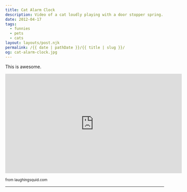 ```yaml
---
title: Cat Alarm Clock
description: Video of a cat loudly playing with a door stopper spring.
date: 2012-04-17
tags: 
  - funnies
  - pets
  - cats
layout: layouts/post.njk
permalink: /{{ date | pathDate }}/{{ title | slug }}/
og: cat-alarm-clock.jpg
---
```


This is awesome.

<iframe class="youtube-video" width="560" height="315" src="https://www.youtube.com/embed/4aTagDSnclk" title="YouTube video player" frameborder="0" allow="accelerometer; autoplay; clipboard-write; encrypted-media; gyroscope; picture-in-picture; web-share" allowfullscreen></iframe>

<small class="footnotes">from laughingsquid.com</small>

---
